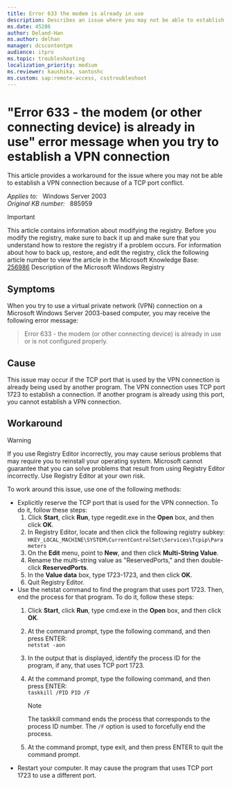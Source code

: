 ```yaml
---
title: Error 633 the modem is already in use
description: Describes an issue where you may not be able to establish a VPN connection because of a TCP port conflict. Workarounds are provided.
ms.date: 45286
author: Deland-Han
ms.author: delhan
manager: dcscontentpm
audience: itpro
ms.topic: troubleshooting
localization_priority: medium
ms.reviewer: kaushika, santoshc
ms.custom: sap:remote-access, csstroubleshoot
---
```

# "Error 633 - the modem (or other connecting device) is already in use" error message when you try to establish a VPN connection

This article provides a workaround for the issue where you may not be able to establish a VPN connection because of a TCP port conflict.

_Applies to:_ &nbsp; Windows Server 2003  
_Original KB number:_ &nbsp; 885959

>[!IMPORTANT]
>This article contains information about modifying the registry. Before you modify the registry, make sure to back it up and make sure that you understand how to restore the registry if a problem occurs. For information about how to back up, restore, and edit the registry, click the following article number to view the article in the Microsoft Knowledge Base:  
[256986](https://support.microsoft.com/help/256986) Description of the Microsoft Windows Registry  

## Symptoms

When you try to use a virtual private network (VPN) connection on a Microsoft Windows Server 2003-based computer, you may receive the following error message:  
>Error 633 - the modem (or other connecting device) is already in use or is not configured properly.

## Cause

This issue may occur if the TCP port that is used by the VPN connection is already being used by another program. The VPN connection uses TCP port 1723 to establish a connection. If another program is already using this port, you cannot establish a VPN connection.

## Workaround

> [!WARNING]
> If you use Registry Editor incorrectly, you may cause serious problems that may require you to reinstall your operating system. Microsoft cannot guarantee that you can solve problems that result from using Registry Editor incorrectly. Use Registry Editor at your own risk.  

To work around this issue, use one of the following methods:  

- Explicitly reserve the TCP port that is used for the VPN connection. To do it, follow these steps:
  1. Click **Start**, click **Run**, type regedit.exe in the **Open** box, and then click **OK**.
  2. In Registry Editor, locate and then click the following registry subkey: `HKEY_LOCAL_MACHINE\SYSTEM\CurrentControlSet\Services\Tcpip\Parameters`
  3. On the **Edit** menu, point to **New**, and then click **Multi-String Value**.
  4. Rename the multi-string value as "ReservedPorts," and then double-click **ReservedPorts**.
  5. In the **Value data** box, type 1723-1723, and then click **OK**.
  6. Quit Registry Editor.
- Use the netstat command to find the program that uses port 1723. Then, end the process for that program. To do it, follow these steps:
  1. Click **Start**, click **Run**, type cmd.exe in the **Open** box, and then click **OK**.
  2. At the command prompt, type the following command, and then press ENTER:  
    `netstat -aon`  

  3. In the output that is displayed, identify the process ID for the program, if any, that uses TCP port 1723.
  4. At the command prompt, type the following command, and then press ENTER:  
      `taskkill /PID PID /F`  
      > [!NOTE]
      > The taskkill command ends the process that corresponds to the process ID number. The `/F` option is used to forcefully end the process.
  5. At the command prompt, type exit, and then press ENTER to quit the command prompt.  
- Restart your computer. It may cause the program that uses TCP port 1723 to use a different port.
